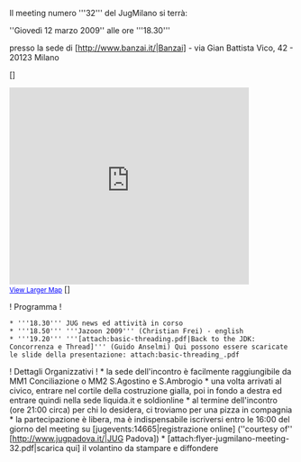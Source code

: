 Il meeting numero '''32''' del JugMilano si terrà:

''Giovedì 12 marzo 2009''
alle ore '''18.30'''

presso la sede di [http://www.banzai.it/|Banzai] - via Gian Battista Vico, 42 - 20123 Milano

[<html>]
<iframe width="425" height="350" frameborder="0" scrolling="no" marginheight="0" marginwidth="0" src="http://maps.google.com/maps?f=q&source=s_q&hl=en&geocode=&q=Milano,+Italy+Via+Gian+battista+Vicolo,+42&sll=45.463502,9.164979&sspn=0.011167,0.030642&ie=UTF8&ll=45.471207,9.170752&spn=0.009918,0.016158&z=14&iwloc=addr&output=embed&s=AARTsJqInHHfdgwCxbNRfEpYg3LqzBc3ow"></iframe><br /><small><a href="http://maps.google.com/maps?f=q&source=embed&hl=en&geocode=&q=Milano,+Italy+Via+Gian+battista+Vicolo,+42&sll=45.463502,9.164979&sspn=0.011167,0.030642&ie=UTF8&ll=45.471207,9.170752&spn=0.009918,0.016158&z=14&iwloc=addr" style="color:#0000FF;text-align:left">View Larger Map</a></small>
[</html>]

! Programma !

	* '''18.30''' JUG news ed attività in corso
	* '''18.50''' '''Jazoon 2009''' (Christian Frei) - english
	* '''19.20''' '''[attach:basic-threading.pdf|Back to the JDK: Concorrenza e Thread]''' (Guido Anselmi) Qui possono essere scaricate le slide della presentazione: attach:basic-threading_.pdf

! Dettagli Organizzativi !
	* la sede dell'incontro è facilmente raggiungibile da MM1 Conciliazione o MM2 S.Agostino e S.Ambrogio
	* una volta arrivati al civico, entrare nel cortile della costruzione gialla, poi in fondo a destra ed entrare quindi nella sede liquida.it e soldionline
	* al termine dell'incontro (ore 21:00 circa) per chi lo desidera, ci troviamo per una pizza in compagnia
	* la partecipazione è libera, ma è indispensabile iscriversi entro le 16:00 del giorno del meeting su [jugevents:14665|registrazione online] (''courtesy of'' [http://www.jugpadova.it/|JUG Padova])
	* [attach:flyer-jugmilano-meeting-32.pdf|scarica qui] il volantino da stampare e diffondere


